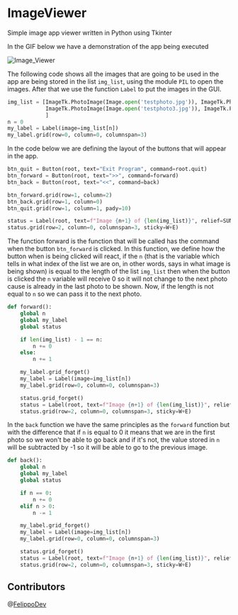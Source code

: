 # ImageViewer
Simple image app viewer written in Python using Tkinter


In the GIF below we have a demonstration of the app being executed




![Image_Viewer](https://user-images.githubusercontent.com/65267252/114647207-14faec80-9cb3-11eb-80c6-3b17c86967b9.gif)

The following code shows all the images that are going to be used in the app are being stored in the list `img_list`, using the module `PIL` to open the images. After that we use the function `Label` to put the images in the GUI.



```python
img_list = [ImageTk.PhotoImage(Image.open('testphoto.jpg')), ImageTk.PhotoImage(Image.open('testphoto2.jpg')),
            ImageTk.PhotoImage(Image.open('testphoto3.jpg')), ImageTk.PhotoImage(Image.open('testphoto4.jpg'))
            ]
n = 0
my_label = Label(image=img_list[n])
my_label.grid(row=0, column=0, columnspan=3)
```



In the code below we are defining the layout of the buttons that will appear in the app.




```python
btn_quit = Button(root, text="Exit Program", command=root.quit)
btn_forward = Button(root, text=">>", command=forward)
btn_back = Button(root, text="<<", command=back)

btn_forward.grid(row=1, column=2)
btn_back.grid(row=1, column=0)
btn_quit.grid(row=1, column=1, pady=10)

status = Label(root, text=f"Image {n+1} of {len(img_list)}", relief=SUNKEN, bd=1)
status.grid(row=2, column=0, columnspan=3, sticky=W+E)

```


The function forward is the function that will be called has the command when the button `btn_forward` is clicked. In this function, we define how the button when is being clicked will react, if the `n` (that is the variable which tells in what index of the list we are on, in other words, says in what image is being shown) is equal to the length of the list `img_list` then when the button is clicked the `n` variable will receive 0 so it will not change to the next photo cause is already in the last photo to be shown. Now, if the length is not equal to `n` so we can pass it to the next photo.
```python
def forward():
    global n
    global my_label
    global status

    if len(img_list) - 1 == n:
        n += 0
    else:
        n += 1

    my_label.grid_forget()
    my_label = Label(image=img_list[n])
    my_label.grid(row=0, column=0, columnspan=3)

    status.grid_forget()
    status = Label(root, text=f"Image {n+1} of {len(img_list)}", relief=SUNKEN, bd=1)
    status.grid(row=2, column=0, columnspan=3, sticky=W+E)
```

In the `back` function we have the same principles as the `forward` function but with the difference that if `n` is equal to 0 it means that we are in the first photo so we won't be able to go back and if it's not, the value stored in `n`  will be subtracted by -1 so it will be able to go to the previous image.

```python
def back():
    global n
    global my_label
    global status

    if n == 0:
        n += 0
    elif n > 0:
        n -= 1

    my_label.grid_forget()
    my_label = Label(image=img_list[n])
    my_label.grid(row=0, column=0, columnspan=3)

    status.grid_forget()
    status = Label(root, text=f"Image {n+1} of {len(img_list)}", relief=SUNKEN, bd=1)
    status.grid(row=2, column=0, columnspan=3, sticky=W+E)
```


## Contributors
@[FelippoDev](https://github.com/FelippoDev)
